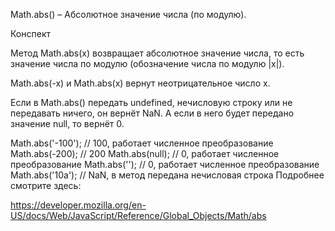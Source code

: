 Math.abs() – Абсолютное значение числа (по модулю).

Конспект

Метод Math.abs(x) возвращает абсолютное значение числа, то есть значение числа по модулю (обозначение числа по модулю |x|).

Math.abs(-x) и Math.abs(x) вернут неотрицательное число x.

Если в Math.abs() передать undefined, нечисловую строку или не передавать ничего, он вернёт NaN. А если в него будет передано значение null, то вернёт 0.

Math.abs('-100'); // 100, работает численное преобразование
Math.abs(-200); // 200
Math.abs(null); // 0, работает численное преобразование
Math.abs(''); // 0, работает численное преобразование
Math.abs('10a'); // NaN, в метод передана нечисловая строка
Подробнее смотрите здесь:

https://developer.mozilla.org/en-US/docs/Web/JavaScript/Reference/Global_Objects/Math/abs
